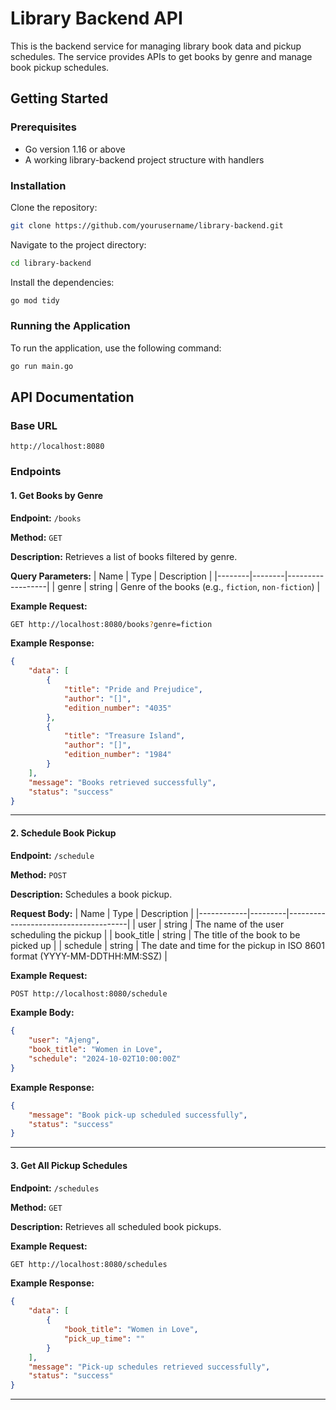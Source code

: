 
# Library Backend API

This is the backend service for managing library book data and pickup schedules. The service provides APIs to get books by genre and manage book pickup schedules.

## Getting Started

### Prerequisites
- Go version 1.16 or above
- A working library-backend project structure with handlers

### Installation

Clone the repository:
```bash
git clone https://github.com/yourusername/library-backend.git
```

Navigate to the project directory:
```bash
cd library-backend
```

Install the dependencies:
```bash
go mod tidy
```

### Running the Application

To run the application, use the following command:
```bash
go run main.go
```

## API Documentation

### Base URL
```
http://localhost:8080
```

### Endpoints

#### 1. Get Books by Genre

**Endpoint:** `/books`

**Method:** `GET`

**Description:** Retrieves a list of books filtered by genre.

**Query Parameters:**
| Name   | Type   | Description      |
|--------|--------|------------------|
| genre  | string | Genre of the books (e.g., `fiction`, `non-fiction`) |

**Example Request:**
```bash
GET http://localhost:8080/books?genre=fiction
```

**Example Response:**
```json
{
    "data": [
        {
            "title": "Pride and Prejudice",
            "author": "[]",
            "edition_number": "4035"
        },
        {
            "title": "Treasure Island",
            "author": "[]",
            "edition_number": "1984"
        }
    ],
    "message": "Books retrieved successfully",
    "status": "success"
}
```

---

#### 2. Schedule Book Pickup

**Endpoint:** `/schedule`

**Method:** `POST`

**Description:** Schedules a book pickup.

**Request Body:**
| Name       | Type    | Description                          |
|------------|---------|--------------------------------------|
| user       | string  | The name of the user scheduling the pickup |
| book_title | string  | The title of the book to be picked up |
| schedule   | string  | The date and time for the pickup in ISO 8601 format (YYYY-MM-DDTHH:MM:SSZ) |

**Example Request:**
```bash
POST http://localhost:8080/schedule
```

**Example Body:**
```json
{
    "user": "Ajeng",
    "book_title": "Women in Love",
    "schedule": "2024-10-02T10:00:00Z"
}
```

**Example Response:**
```json
{
    "message": "Book pick-up scheduled successfully",
    "status": "success"
}
```

---

#### 3. Get All Pickup Schedules

**Endpoint:** `/schedules`

**Method:** `GET`

**Description:** Retrieves all scheduled book pickups.

**Example Request:**
```bash
GET http://localhost:8080/schedules
```

**Example Response:**
```json
{
    "data": [
        {
            "book_title": "Women in Love",
            "pick_up_time": ""
        }
    ],
    "message": "Pick-up schedules retrieved successfully",
    "status": "success"
}
```

---